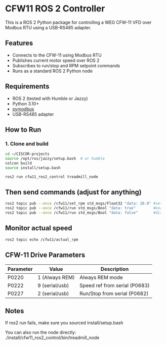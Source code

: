 # CFW11 ROS 2 Controller

This is a ROS 2 Python package for controlling a WEG CFW-11 VFD over Modbus RTU using a USB-RS485 adapter.

## Features

- Connects to the CFW-11 using Modbus RTU
- Publishes current motor speed over ROS 2
- Subscribes to run/stop and RPM setpoint commands
- Runs as a standard ROS 2 Python node

## Requirements

- ROS 2 (tested with Humble or Jazzy)
- Python 3.10+
- [pymodbus](https://github.com/pymodbus-dev/pymodbus)
- USB-RS485 adapter


## How to Run

### 1. Clone and build

```bash
cd ~/CISCOR-projects
source /opt/ros/jazzy/setup.bash  # or humble
colcon build
source install/setup.bash

ros2 run cfw11_ros2_control treadmill_node
```


## Then send commands (adjust for anything)

```bash
ros2 topic pub --once /cfw11/set_rpm std_msgs/Float32 "data: 20.0" #set speed to 20rpm
ros2 topic pub --once /cfw11/run std_msgs/Bool "data: true"        #enable run
ros2 topic pub --once /cfw11/run std_msgs/Bool "data: false"       #disable run
```


## Monitor actual speed 

```bash
ros2 topic echo /cfw11/actual_rpm
```



## CFW-11 Drive Parameters
| Parameter |      Value       |        Description            |
| --------- | -----------------| ----------------------------- |
| P0220     | 1 (Always REM)   | Always REM mode               |
| P0222     | 9 (serial/usb)   | Speed ref from serial (P0683) |
| P0227     | 2 (serial/usb)   | Run/Stop from serial (P0682)  |


## Notes

If ros2 run fails, make sure you sourced install/setup.bash

You can also run the node directly:
./install/cfw11_ros2_control/bin/treadmill_node
